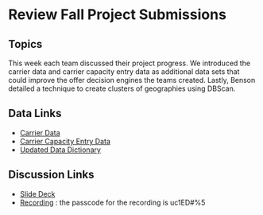 # Review Fall Project Submissions

## Topics

This week each team discussed their project progress. We introduced the carrier data and carrier capacity entry data 
as additional data sets that could improve the offer decision engines the teams created. Lastly, Benson detailed a 
technique to create clusters of geographies using DBScan.

## Data Links
* [Carrier Data](https://drive.google.com/file/d/1zuNImQoQIVj06oeNNXN2Ucg4ANjruOHJ)
* [Carrier Capacity Entry Data](https://drive.google.com/file/d/1Ow-4w7lRVAmRgIjK0nas-39TBTZk5IoT)
* [Updated Data Dictionary](https://docs.google.com/spreadsheets/d/1o7jKwc8DPlOu5PPtO9F0IioAnHef8Y7EohQD9_1Qwd4)

## Discussion Links
* [Slide Deck](https://docs.google.com/presentation/d/1T98kdIfIwNG4IPR1Qz7RZ0ZxQlY4sfAC2TxrExlDG1U)
* [Recording](https://flockfreight.zoom.us/rec/share/9DwNuk7XfhgiDTVKfXFfHYRbwjFcc7mmMcMTqFwmYJoZE1xRxV_eaqOhlSqcSdPB.R1NgNQi8ir3d-_2Y)
: the passcode for the recording is uc1ED#%5